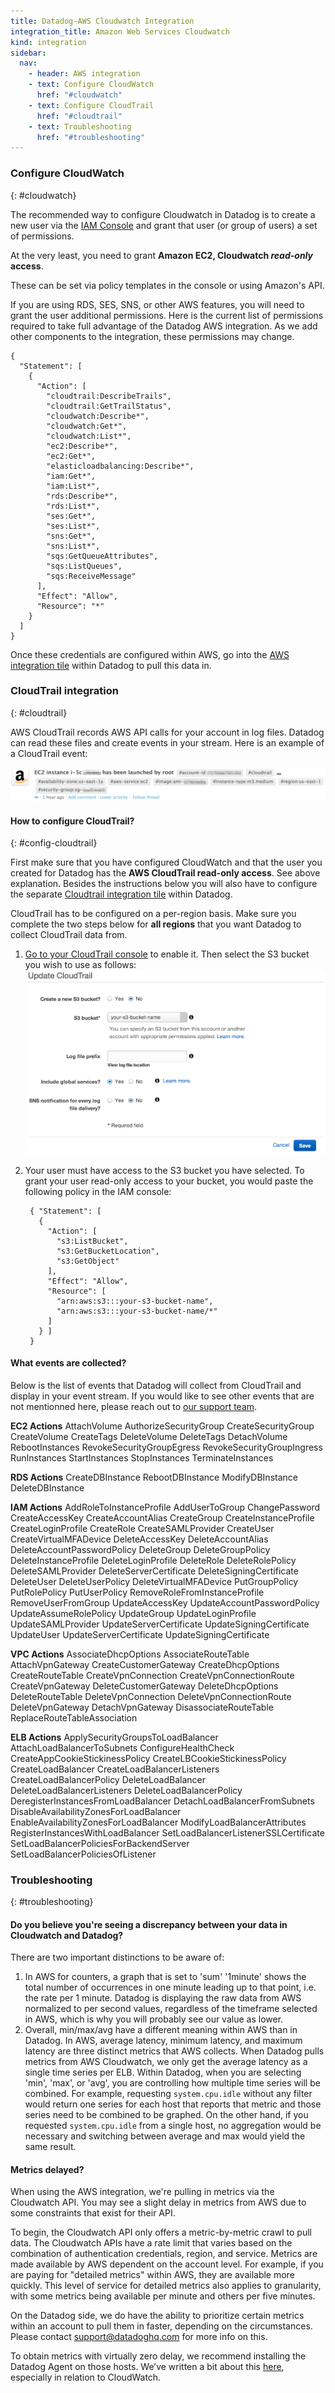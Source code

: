 ```yaml
---
title: Datadog-AWS Cloudwatch Integration
integration_title: Amazon Web Services Cloudwatch
kind: integration
sidebar:
  nav:
    - header: AWS integration
    - text: Configure CloudWatch
      href: "#cloudwatch"
    - text: Configure CloudTrail
      href: "#cloudtrail"
    - text: Troubleshooting
      href: "#troubleshooting"
---
```



### Configure CloudWatch
{: #cloudwatch}

The recommended way to configure Cloudwatch in Datadog is to create a
new user via the [IAM Console][1] and grant that user (or group of users) a set of permissions.

At the very least, you need to grant **Amazon EC2, Cloudwatch *read-only* access**.

These can be set via policy templates in the console or using Amazon's API.

If you are using RDS, SES, SNS, or other AWS features, you will need to grant the user additional permissions. Here is the current list of permissions
required to take full advantage of the Datadog AWS integration. As we add other components to the integration, these permissions may change.

    {
      "Statement": [
        {
          "Action": [
            "cloudtrail:DescribeTrails",
            "cloudtrail:GetTrailStatus",
            "cloudwatch:Describe*",
            "cloudwatch:Get*",
            "cloudwatch:List*",
            "ec2:Describe*",
            "ec2:Get*",
            "elasticloadbalancing:Describe*",
            "iam:Get*",
            "iam:List*",
            "rds:Describe*",
            "rds:List*",
            "ses:Get*",
            "ses:List*",
            "sns:Get*",
            "sns:List*",
            "sqs:GetQueueAttributes",
            "sqs:ListQueues",
            "sqs:ReceiveMessage"
          ],
          "Effect": "Allow",
          "Resource": "*"
        }
      ]
    }

Once these credentials are configured within AWS, go into the [AWS integration tile][2] within Datadog to pull this data in.



### CloudTrail integration
{: #cloudtrail}

AWS CloudTrail records AWS API calls for your account in log files. Datadog can read these files and create events in your stream. Here is an example of a CloudTrail event:

![](/static/images/cloudtrail_event.png)


#### How to configure CloudTrail?
{: #config-cloudtrail}

First make sure that you have configured CloudWatch and that the user you created for Datadog has the **AWS CloudTrail read-only access**. See above explanation. Besides the instructions below you will also have to configure the separate [Cloudtrail integration tile][3] within Datadog.

CloudTrail has to be configured on a per-region basis. Make sure you complete the two steps below for **all regions** that you want Datadog to collect CloudTrail data from.


1. [Go to your CloudTrail console][4] to enable it. Then select the S3 bucket you wish to use as follows:
![](/static/images/cloudtrail_config.png)
2. Your user must have access to the S3 bucket you have selected. To grant your user read-only access to your bucket, you would paste the following policy in the IAM console:

        { "Statement": [
          {
            "Action": [
              "s3:ListBucket",
              "s3:GetBucketLocation",
              "s3:GetObject"
            ],
            "Effect": "Allow",
            "Resource": [
              "arn:aws:s3:::your-s3-bucket-name",
              "arn:aws:s3:::your-s3-bucket-name/*"
            ]
          } ]
        }


#### What events are collected?

Below is the list of events that Datadog will collect from CloudTrail and display in your event stream. If you would like to see other events that are not mentionned here, please reach out to [our support team][5].


**EC2 Actions**
AttachVolume
AuthorizeSecurityGroup
CreateSecurityGroup
CreateVolume
CreateTags
DeleteVolume
DeleteTags
DetachVolume
RebootInstances
RevokeSecurityGroupEgress
RevokeSecurityGroupIngress
RunInstances
StartInstances
StopInstances
TerminateInstances

**RDS Actions**
CreateDBInstance
RebootDBInstance
ModifyDBInstance
DeleteDBInstance

**IAM Actions**
AddRoleToInstanceProfile
AddUserToGroup
ChangePassword
CreateAccessKey
CreateAccountAlias
CreateGroup
CreateInstanceProfile
CreateLoginProfile
CreateRole
CreateSAMLProvider
CreateUser
CreateVirtualMFADevice
DeleteAccessKey
DeleteAccountAlias
DeleteAccountPasswordPolicy
DeleteGroup
DeleteGroupPolicy
DeleteInstanceProfile
DeleteLoginProfile
DeleteRole
DeleteRolePolicy
DeleteSAMLProvider
DeleteServerCertificate
DeleteSigningCertificate
DeleteUser
DeleteUserPolicy
DeleteVirtualMFADevice
PutGroupPolicy
PutRolePolicy
PutUserPolicy
RemoveRoleFromInstanceProfile
RemoveUserFromGroup
UpdateAccessKey
UpdateAccountPasswordPolicy
UpdateAssumeRolePolicy
UpdateGroup
UpdateLoginProfile
UpdateSAMLProvider
UpdateServerCertificate
UpdateSigningCertificate
UpdateUser
UpdateServerCertificate
UpdateSigningCertificate

**VPC Actions**
AssociateDhcpOptions
AssociateRouteTable
AttachVpnGateway
CreateCustomerGateway
CreateDhcpOptions
CreateRouteTable
CreateVpnConnection
CreateVpnConnectionRoute
CreateVpnGateway
DeleteCustomerGateway
DeleteDhcpOptions
DeleteRouteTable
DeleteVpnConnection
DeleteVpnConnectionRoute
DeleteVpnGateway
DetachVpnGateway
DisassociateRouteTable
ReplaceRouteTableAssociation

**ELB Actions**
ApplySecurityGroupsToLoadBalancer
AttachLoadBalancerToSubnets
ConfigureHealthCheck
CreateAppCookieStickinessPolicy
CreateLBCookieStickinessPolicy
CreateLoadBalancer
CreateLoadBalancerListeners
CreateLoadBalancerPolicy
DeleteLoadBalancer
DeleteLoadBalancerListeners
DeleteLoadBalancerPolicy
DeregisterInstancesFromLoadBalancer
DetachLoadBalancerFromSubnets
DisableAvailabilityZonesForLoadBalancer
EnableAvailabilityZonesForLoadBalancer
ModifyLoadBalancerAttributes
RegisterInstancesWithLoadBalancer
SetLoadBalancerListenerSSLCertificate
SetLoadBalancerPoliciesForBackendServer
SetLoadBalancerPoliciesOfListener





### Troubleshooting
{: #troubleshooting}

#### Do you believe you're seeing a discrepancy between your data in Cloudwatch and Datadog?

There are two important distinctions to be aware of:

  1. In AWS for counters, a graph that is set to 'sum' '1minute' shows the total number of occurrences in one minute leading up to that point, i.e. the rate per 1 minute. Datadog is displaying the raw data from AWS normalized to per second values, regardless of the timeframe selected in AWS, which is why you will probably see our value as lower.
  2. Overall, min/max/avg have a different meaning within AWS than in Datadog. In AWS, average latency, minimum latency, and maximum latency are three distinct metrics that AWS collects. When Datadog pulls metrics from AWS Cloudwatch, we only get the average latency as a single time series per ELB. Within Datadog, when you are selecting 'min', 'max', or 'avg', you are controlling how multiple time series will be combined. For example, requesting `system.cpu.idle` without any filter would return one series for each host that reports that metric and those series need to be combined to be graphed. On the other hand, if you requested `system.cpu.idle` from a single host, no aggregation would be necessary and switching between average and max would yield the same result.




#### Metrics delayed?

When using the AWS integration, we're pulling in metrics via the Cloudwatch API. You may see a slight delay in metrics from AWS due to some constraints that exist for their API.

To begin, the Cloudwatch API only offers a metric-by-metric crawl to pull data. The Cloudwatch APIs have a rate limit that varies based on the combination of authentication credentials, region, and service. Metrics are made available by AWS dependent on the account level. For example, if you are paying for "detailed metrics" within AWS, they are available more quickly. This level of service for detailed metrics also applies to granularity, with some metrics being available per minute and others per five minutes.

On the Datadog side, we do have the ability to prioritize certain metrics within an account to pull them in faster, depending on the circumstances. Please contact [support@datadoghq.com][6] for more info on this.

To obtain metrics with virtually zero delay, we recommend installing the Datadog Agent on those hosts. We’ve
written a bit about this [here][7],  especially in relation to CloudWatch.

   [1]: https://console.aws.amazon.com/iam/home#s=Home
   [2]: https://app.datadoghq.com/account/settings#integrations/amazon_web_services
   [3]: https://app.datadoghq.com/account/settings#integrations/cloudtrail
   [4]: https://console.aws.amazon.com/cloudtrail
   [5]: /help
   [6]: mailto:support@datadoghq.com
   [7]: http://www.datadoghq.com/2013/10/dont-fear-the-agent

